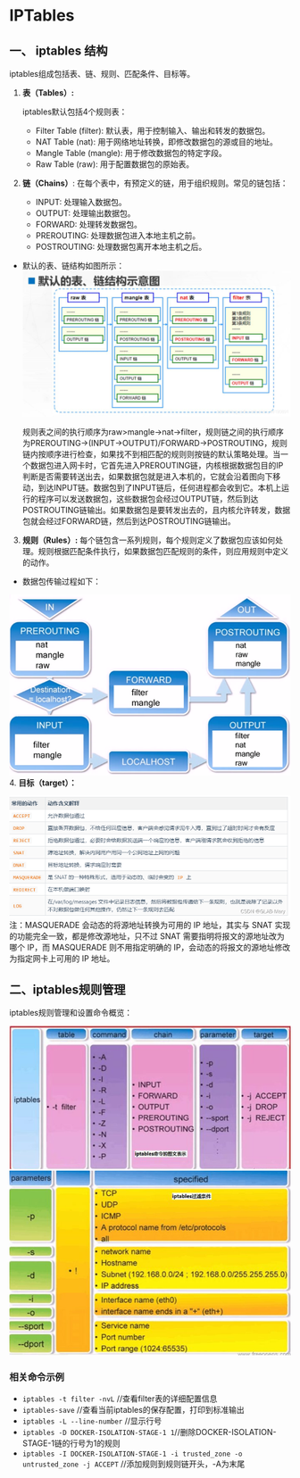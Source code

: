 # **IPTables**

## 一、 iptables 结构
iptables组成包括表、链、规则、匹配条件、目标等。
1. **表（Tables）:**

	iptables默认包括4个规则表：
	- Filter Table (filter): 默认表，用于控制输入、输出和转发的数据包。
	- NAT Table (nat): 用于网络地址转换，即修改数据包的源或目的地址。
	- Mangle Table (mangle): 用于修改数据包的特定字段。
	- Raw Table (raw): 用于配置数据包的原始表。
2. **链（Chains）**:
在每个表中，有预定义的链，用于组织规则。常见的链包括：
	- INPUT: 处理输入数据包。
	- OUTPUT: 处理输出数据包。
	- FORWARD: 处理转发数据包。
	- PREROUTING: 处理数据包进入本地主机之前。
	- POSTROUTING: 处理数据包离开本地主机之后。

- 默认的表、链结构如图所示：
![31cec71e474a104269191154d15626a5.png](../_resources/31cec71e474a104269191154d15626a5.png)

	规则表之间的执行顺序为raw>mangle->nat->filter，规则链之间的执行顺序为PREROUTING->(INPUT->OUTPUT)/FORWARD->POSTROUTING，规则链内按顺序进行检查，如果找不到相匹配的规则则按链的默认策略处理。当一个数据包进入网卡时，它首先进入PREROUTING链，内核根据数据包目的IP判断是否需要转送出去，如果数据包就是进入本机的，它就会沿着图向下移动，到达INPUT链。数据包到了INPUT链后，任何进程都会收到它。本机上运行的程序可以发送数据包，这些数据包会经过OUTPUT链，然后到达POSTROUTING链输出。如果数据包是要转发出去的，且内核允许转发，数据包就会经过FORWARD链，然后到达POSTROUTING链输出。
3. **规则（Rules）:**
每个链包含一系列规则，每个规则定义了数据包应该如何处理。规则根据匹配条件执行，如果数据包匹配规则的条件，则应用规则中定义的动作。

- 数据包传输过程如下：

![de840f99a0dd2bc8cca85adb4af0b440.png](../_resources/de840f99a0dd2bc8cca85adb4af0b440.png)
4. **目标（target）：**

![420287e69c3d0bb1eca37310e3a0748b.png](../_resources/420287e69c3d0bb1eca37310e3a0748b.png)
注：MASQUERADE 会动态的将源地址转换为可用的 IP 地址&#xff0c;其实与 SNAT 实现的功能完全一致&#xff0c;都是修改源地址&#xff0c;只不过 SNAT 需要指明将报文的源地址改为哪个 IP&#xff0c;而 MASQUERADE 则不用指定明确的 IP&#xff0c;会动态的将报文的源地址修改为指定网卡上可用的 IP 地址。</p>  

## 二、iptables规则管理

iptables规则管理和设置命令概览：

![f1d74de27d5ad76f1ee8a565a963247a.png](../_resources/f1d74de27d5ad76f1ee8a565a963247a.png)
![9ba92b0b36f2420fa75470720fa5db14.png](../_resources/9ba92b0b36f2420fa75470720fa5db14.png)

### 相关命令示例
- ``iptables -t filter -nvL`` //查看filter表的详细配置信息
- ``iptables-save`` //查看当前iptables的保存配置，打印到标准输出
- ``iptables -L --line-number`` //显示行号
- ``iptables -D DOCKER-ISOLATION-STAGE-1 1``//删除DOCKER-ISOLATION-STAGE-1链的行号为1的规则
- ``iptables -I DOCKER-ISOLATION-STAGE-1 -i trusted_zone -o untrusted_zone -j ACCEPT`` //添加规则到规则链开头，-A为末尾


